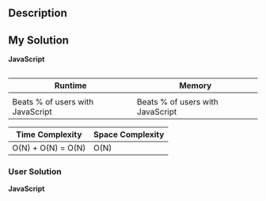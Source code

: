 # [](https://leetcode.com/problems/)

## Description

## My Solution

**JavaScript**

```js

```

| Runtime                          | Memory                           |
| -------------------------------- | -------------------------------- |
|                                  |                                  |
| Beats % of users with JavaScript | Beats % of users with JavaScript |

| Time Complexity    | Space Complexity |
| ------------------ | ---------------- |
| O(N) + O(N) = O(N) | O(N)             |

### User Solution

**JavaScript**

```js

```
